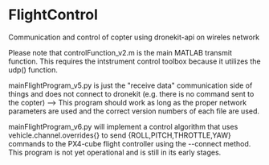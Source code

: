 # FlightControl
Communication and control of copter using dronekit-api on wireles network

Please note that controlFunction_v2.m is the main MATLAB transmit function. This requires the intstrument control toolbox because it utilizes the udp() function.

mainFlightProgram_v5.py is just the "receive data" communication side of things and does not connect to dronekit (e.g. there is no command sent to the copter) --> This program should work as long as the proper network parameters are used and the correct version numbers of each file are used. 

mainFlightProgram_v6.py will implement a control algorithm that uses vehicle.channel.overrides{} to send {ROLL,PITCH,THROTTLE,YAW} commands to the PX4-cube flight controller using the --connect method. This program is not yet operational and is still in its early stages.

